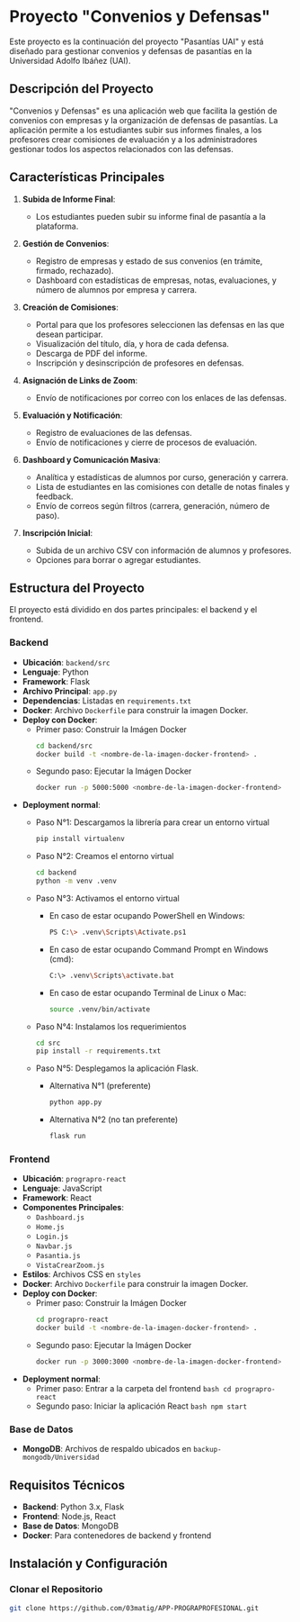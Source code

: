 # Proyecto "Convenios y Defensas"

Este proyecto es la continuación del proyecto "Pasantías UAI" y está diseñado para gestionar convenios y defensas de pasantías en la Universidad Adolfo Ibáñez (UAI).

## Descripción del Proyecto

"Convenios y Defensas" es una aplicación web que facilita la gestión de convenios con empresas y la organización de defensas de pasantías. La aplicación permite a los estudiantes subir sus informes finales, a los profesores crear comisiones de evaluación y a los administradores gestionar todos los aspectos relacionados con las defensas.

## Características Principales

1. **Subida de Informe Final**:
   - Los estudiantes pueden subir su informe final de pasantía a la plataforma.

2. **Gestión de Convenios**:
   - Registro de empresas y estado de sus convenios (en trámite, firmado, rechazado).
   - Dashboard con estadísticas de empresas, notas, evaluaciones, y número de alumnos por empresa y carrera.

3. **Creación de Comisiones**:
   - Portal para que los profesores seleccionen las defensas en las que desean participar.
   - Visualización del título, día, y hora de cada defensa.
   - Descarga de PDF del informe.
   - Inscripción y desinscripción de profesores en defensas.

4. **Asignación de Links de Zoom**:
   - Envío de notificaciones por correo con los enlaces de las defensas.

5. **Evaluación y Notificación**:
   - Registro de evaluaciones de las defensas.
   - Envío de notificaciones y cierre de procesos de evaluación.

6. **Dashboard y Comunicación Masiva**:
   - Analítica y estadísticas de alumnos por curso, generación y carrera.
   - Lista de estudiantes en las comisiones con detalle de notas finales y feedback.
   - Envío de correos según filtros (carrera, generación, número de paso).

7. **Inscripción Inicial**:
   - Subida de un archivo CSV con información de alumnos y profesores.
   - Opciones para borrar o agregar estudiantes.

## Estructura del Proyecto

El proyecto está dividido en dos partes principales: el backend y el frontend.

### Backend
- **Ubicación**: `backend/src`
- **Lenguaje**: Python
- **Framework**: Flask
- **Archivo Principal**: `app.py`
- **Dependencias**: Listadas en `requirements.txt`
- **Docker**: Archivo `Dockerfile` para construir la imagen Docker.
- **Deploy con Docker**:
   - Primer paso: Construir la Imágen Docker
      ```bash
      cd backend/src
      docker build -t <nombre-de-la-imagen-docker-frontend> .
      ```
   - Segundo paso: Ejecutar la Imágen Docker
      ```bash
      docker run -p 5000:5000 <nombre-de-la-imagen-docker-frontend>
      ```
- **Deployment normal**:
     - Paso N°1: Descargamos la librería para crear un entorno virtual
         ```bash
         pip install virtualenv
         ```
     - Paso N°2: Creamos el entorno virtual
         ```bash
         cd backend
         python -m venv .venv
         ```
     - Paso N°3: Activamos el entorno virtual
         - En caso de estar ocupando PowerShell en Windows:
            ```bash
            PS C:\> .venv\Scripts\Activate.ps1
            ```
         - En caso de estar ocupando Command Prompt en Windows (cmd):
            ```bash
            C:\> .venv\Scripts\activate.bat
            ```
         - En caso de estar ocupando Terminal de Linux o Mac:
            ```bash
            source .venv/bin/activate
            ```

     - Paso N°4: Instalamos los requerimientos
         ```bash
         cd src
         pip install -r requirements.txt
         ```
     - Paso N°5: Desplegamos la aplicación Flask.
        - Alternativa N°1 (preferente)
            ```bash
            python app.py
            ```
        - Alternativa N°2 (no tan preferente)
            ```bash
            flask run
            ```

### Frontend
- **Ubicación**: `prograpro-react`
- **Lenguaje**: JavaScript
- **Framework**: React
- **Componentes Principales**:
  - `Dashboard.js`
  - `Home.js`
  - `Login.js`
  - `Navbar.js`
  - `Pasantia.js`
  - `VistaCrearZoom.js`
- **Estilos**: Archivos CSS en `styles`
- **Docker**: Archivo `Dockerfile` para construir la imagen Docker.
- **Deploy con Docker**:
   - Primer paso: Construir la Imágen Docker
      ```bash
      cd prograpro-react
      docker build -t <nombre-de-la-imagen-docker-frontend> .
      ```
   - Segundo paso: Ejecutar la Imágen Docker
      ```bash
      docker run -p 3000:3000 <nombre-de-la-imagen-docker-frontend>
      ```
- **Deployment normal**:
   - Primer paso: Entrar a la carpeta del frontend
         ```bash
         cd prograpro-react
         ```
   - Segundo paso: Iniciar la aplicación React
         ```bash
         npm start
         ```

### Base de Datos
- **MongoDB**: Archivos de respaldo ubicados en `backup-mongodb/Universidad`

## Requisitos Técnicos

- **Backend**: Python 3.x, Flask
- **Frontend**: Node.js, React
- **Base de Datos**: MongoDB
- **Docker**: Para contenedores de backend y frontend

## Instalación y Configuración

### Clonar el Repositorio
```bash
git clone https://github.com/03matig/APP-PROGRAPROFESIONAL.git
```
